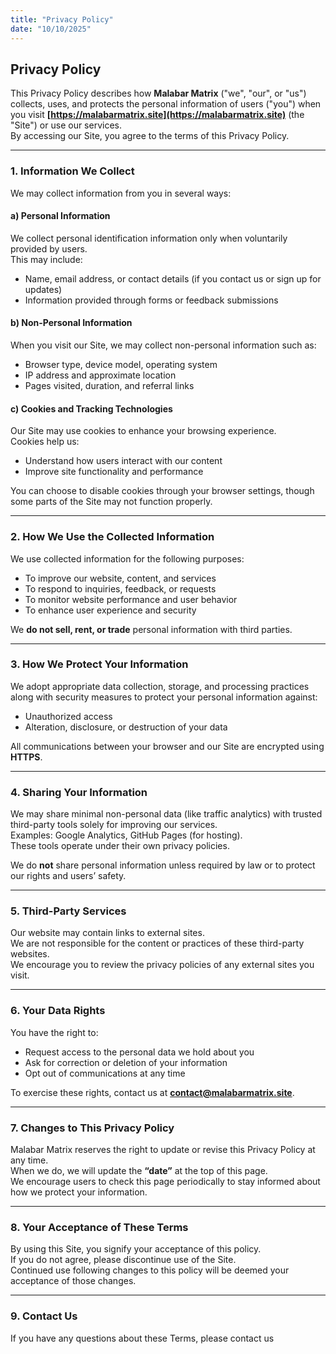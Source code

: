```yaml
---
title: "Privacy Policy"
date: "10/10/2025"
---
```


## Privacy Policy

This Privacy Policy describes how **Malabar Matrix** ("we", "our", or "us") collects, uses, and protects the personal information of users ("you") when you visit **[https://malabarmatrix.site](https://malabarmatrix.site)** (the "Site") or use our services.  
By accessing our Site, you agree to the terms of this Privacy Policy.

---

### 1. Information We Collect

We may collect information from you in several ways:

#### a) Personal Information
We collect personal identification information only when voluntarily provided by users.  
This may include:
- Name, email address, or contact details (if you contact us or sign up for updates)
- Information provided through forms or feedback submissions

#### b) Non-Personal Information
When you visit our Site, we may collect non-personal information such as:
- Browser type, device model, operating system
- IP address and approximate location
- Pages visited, duration, and referral links

#### c) Cookies and Tracking Technologies
Our Site may use cookies to enhance your browsing experience.  
Cookies help us:
- Understand how users interact with our content
- Improve site functionality and performance

You can choose to disable cookies through your browser settings, though some parts of the Site may not function properly.

---

### 2. How We Use the Collected Information

We use collected information for the following purposes:
- To improve our website, content, and services  
- To respond to inquiries, feedback, or requests  
- To monitor website performance and user behavior  
- To enhance user experience and security

We **do not sell, rent, or trade** personal information with third parties.

---

### 3. How We Protect Your Information

We adopt appropriate data collection, storage, and processing practices along with security measures to protect your personal information against:
- Unauthorized access
- Alteration, disclosure, or destruction of your data

All communications between your browser and our Site are encrypted using **HTTPS**.

---

### 4. Sharing Your Information

We may share minimal non-personal data (like traffic analytics) with trusted third-party tools solely for improving our services.  
Examples: Google Analytics, GitHub Pages (for hosting).  
These tools operate under their own privacy policies.

We do **not** share personal information unless required by law or to protect our rights and users’ safety.

---

### 5. Third-Party Services

Our website may contain links to external sites.  
We are not responsible for the content or practices of these third-party websites.  
We encourage you to review the privacy policies of any external sites you visit.

---

### 6. Your Data Rights

You have the right to:
- Request access to the personal data we hold about you  
- Ask for correction or deletion of your information  
- Opt out of communications at any time

To exercise these rights, contact us at **contact@malabarmatrix.site**.

---

### 7. Changes to This Privacy Policy

Malabar Matrix reserves the right to update or revise this Privacy Policy at any time.  
When we do, we will update the **“date”** at the top of this page.  
We encourage users to check this page periodically to stay informed about how we protect your information.

---

### 8. Your Acceptance of These Terms

By using this Site, you signify your acceptance of this policy.  
If you do not agree, please discontinue use of the Site.  
Continued use following changes to this policy will be deemed your acceptance of those changes.


--- 
### 9. Contact Us

If you have any questions about these Terms, please contact us 